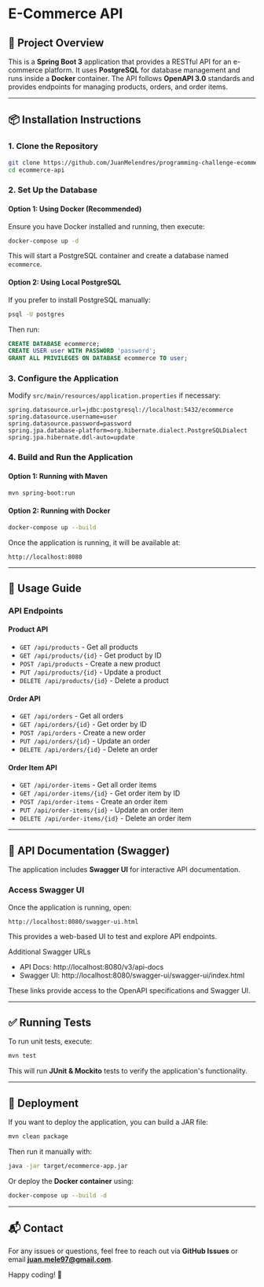 # E-Commerce API

## 🚀 Project Overview
This is a **Spring Boot 3** application that provides a RESTful API for an e-commerce platform. It uses **PostgreSQL** for database management and runs inside a **Docker** container. The API follows **OpenAPI 3.0** standards and provides endpoints for managing products, orders, and order items.

---

## 📦 Installation Instructions

### **1. Clone the Repository**
```sh
git clone https://github.com/JuanMelendres/programming-challenge-ecommerce-api.git
cd ecommerce-api
```

### **2. Set Up the Database**
#### **Option 1: Using Docker (Recommended)**
Ensure you have Docker installed and running, then execute:
```sh
docker-compose up -d
```
This will start a PostgreSQL container and create a database named `ecommerce`.

#### **Option 2: Using Local PostgreSQL**
If you prefer to install PostgreSQL manually:
```sh
psql -U postgres
```
Then run:
```sql
CREATE DATABASE ecommerce;
CREATE USER user WITH PASSWORD 'password';
GRANT ALL PRIVILEGES ON DATABASE ecommerce TO user;
```

### **3. Configure the Application**
Modify `src/main/resources/application.properties` if necessary:
```properties
spring.datasource.url=jdbc:postgresql://localhost:5432/ecommerce
spring.datasource.username=user
spring.datasource.password=password
spring.jpa.database-platform=org.hibernate.dialect.PostgreSQLDialect
spring.jpa.hibernate.ddl-auto=update
```

### **4. Build and Run the Application**
#### **Option 1: Running with Maven**
```sh
mvn spring-boot:run
```
#### **Option 2: Running with Docker**
```sh
docker-compose up --build
```

Once the application is running, it will be available at:
```
http://localhost:8080
```

---

## 📖 Usage Guide

### **API Endpoints**

#### **Product API**
- `GET /api/products` - Get all products
- `GET /api/products/{id}` - Get product by ID
- `POST /api/products` - Create a new product
- `PUT /api/products/{id}` - Update a product
- `DELETE /api/products/{id}` - Delete a product

#### **Order API**
- `GET /api/orders` - Get all orders
- `GET /api/orders/{id}` - Get order by ID
- `POST /api/orders` - Create a new order
- `PUT /api/orders/{id}` - Update an order
- `DELETE /api/orders/{id}` - Delete an order

#### **Order Item API**
- `GET /api/order-items` - Get all order items
- `GET /api/order-items/{id}` - Get order item by ID
- `POST /api/order-items` - Create an order item
- `PUT /api/order-items/{id}` - Update an order item
- `DELETE /api/order-items/{id}` - Delete an order item

---

## 📑 API Documentation (Swagger)
The application includes **Swagger UI** for interactive API documentation.

### **Access Swagger UI**
Once the application is running, open:
```
http://localhost:8080/swagger-ui.html
```
This provides a web-based UI to test and explore API endpoints.

Additional Swagger URLs
 * API Docs: http://localhost:8080/v3/api-docs
 * Swagger UI: http://localhost:8080/swagger-ui/swagger-ui/index.html

These links provide access to the OpenAPI specifications and Swagger UI.

---

## ✅ Running Tests
To run unit tests, execute:
```sh
mvn test
```
This will run **JUnit & Mockito** tests to verify the application's functionality.

---

## 📌 Deployment
If you want to deploy the application, you can build a JAR file:
```sh
mvn clean package
```
Then run it manually with:
```sh
java -jar target/ecommerce-app.jar
```
Or deploy the **Docker container** using:
```sh
docker-compose up --build -d
```

---

## 📬 Contact
For any issues or questions, feel free to reach out via **GitHub Issues** or email **juan.mele97@gmail.com**.

Happy coding! 🚀

